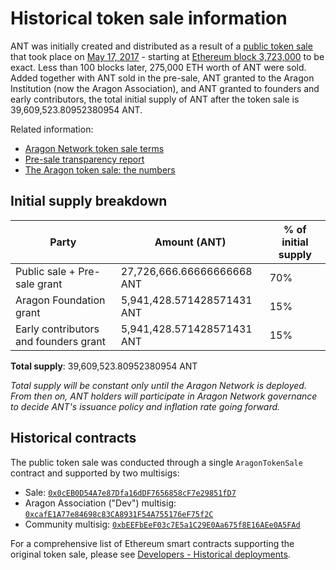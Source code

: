 # Historical token sale information

ANT was initially created and distributed as a result of a [public token sale](https://blog.aragon.org/announcing-the-aragon-network-token-sale-fe83fe36902c) that took place on [May 17, 2017](https://blog.aragon.org/final-token-sale-recap-1ac64ab7cfcd) - starting at [Ethereum block 3,723,000](https://etherscan.io/block/3723000) to be exact. Less than 100 blocks later, 275,000 ETH worth of ANT were sold. Added together with ANT sold in the pre-sale, ANT granted to the Aragon Institution (now the Aragon Association), and ANT granted to founders and early contributors, the total initial supply of ANT after the token sale is 39,609,523.80952380954 ANT.

Related information:

* [Aragon Network token sale terms](https://blog.aragon.org/aragon-network-token-sale-terms-8998f63a3429)
* [Pre-sale transparency report](https://blog.aragon.org/pre-sale-transparency-report-333e310304c/)
* [The Aragon token sale: the numbers](https://blog.aragon.org/the-aragon-token-sale-the-numbers-12d03c8b97d3/)

## Initial supply breakdown

| Party                                 | Amount (ANT)               | % of initial supply |
| ------------------------------------- | -------------------------- | ------------------- |
| Public sale + Pre-sale grant          | 27,726,666.66666666668 ANT | 70%                 |
| Aragon Foundation grant               | 5,941,428.571428571431 ANT | 15%                 |
| Early contributors and founders grant | 5,941,428.571428571431 ANT | 15%                 |

**Total supply**: 39,609,523.80952380954 ANT

_Total supply will be constant only until the Aragon Network is deployed. From then on, ANT holders will participate in Aragon Network governance to decide ANT's issuance policy and inflation rate going forward._

## Historical contracts

The public token sale was conducted through a single `AragonTokenSale` contract and supported by two multisigs:

* Sale: [`0x0cEB0D54A7e87Dfa16dDF7656858cF7e29851fD7`](https://etherscan.io/address/0x0ceb0d54a7e87dfa16ddf7656858cf7e29851fd7#code)
* Aragon Association ("Dev") multisig: [`0xcafE1A77e84698c83CA8931F54A755176eF75f2C`](https://etherscan.io/address/0xcafe1a77e84698c83ca8931f54a755176ef75f2c)
* Community multisig: [`0xbEEFbEeF03c7E5a1C29E0Aa675f8E16AEe0A5FAd`](https://etherscan.io/address/0xbeefbeef03c7e5a1c29e0aa675f8e16aee0a5fad)

For a comprehensive list of Ethereum smart contracts supporting the original token sale, please see [Developers - Historical deployments](../developers/historical-deployments.md).
